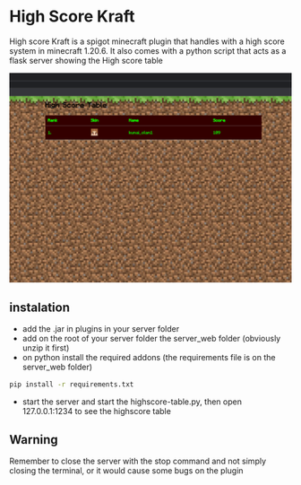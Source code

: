 # High Score Kraft

High score Kraft is a spigot minecraft plugin that handles with a high score system in minecraft 1.20.6. It also comes with a python script that acts as a flask server showing the High score table

![](https://raw.githubusercontent.com/CaptainLainist/HighScoreKraft/main/table.png)

## instalation

 - add the .jar in plugins in your server folder
 - add on the root of your server folder the server_web folder (obviously unzip it first)
 - on python install the required addons (the requirements file is on the server_web folder)
```bash
pip install -r requirements.txt
```
 - start the server and start the highscore-table.py, then open 127.0.0.1:1234 to see the highscore table

## Warning

Remember to close the server with the stop command and not simply closing the terminal, or it would cause some bugs on the plugin
